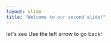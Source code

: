 ```yaml
---
layout: slide
title: "Welcome to our second slide!"
---
```

let's see
Use the left arrow to go back!
